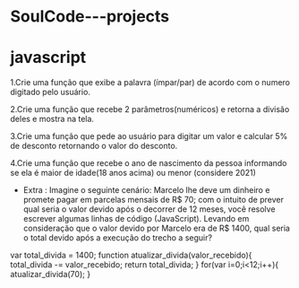 # SoulCode---projects

# javascript

1.Crie uma função que exibe a palavra (ímpar/par) de acordo com o numero digitado pelo usuário.

2.Crie uma função que recebe 2 parâmetros(numéricos) e retorna a divisão deles e mostra na tela.

3.Crie uma função que pede ao usuário para digitar um valor e calcular 5% de desconto
retornando o valor do desconto.

4.Crie uma função que recebe o ano de nascimento da pessoa informando se ela é maior de idade(18 anos acima) ou menor (considere 2021)


* Extra : Imagine o seguinte cenário: Marcelo lhe deve um dinheiro e promete pagar em parcelas mensais de R$ 70; com o intuito de prever qual seria o valor devido após o decorrer de 12 meses, você resolve escrever algumas linhas de código (JavaScript). Levando em consideração que o valor devido por Marcelo era de R$ 1400, qual seria o total devido após a execução do trecho a seguir?

var total_divida = 1400;
function atualizar_divida(valor_recebido){
total_divida -= valor_recebido;
return total_divida;
}
for(var i=0;i<12;i++){
atualizar_divida(70);
}
